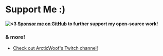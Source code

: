 # Support Me :)
**![<3](frame:gj_heartOn_001.png?scale=0.375) [Sponsor me on GitHub](https://www.github.com/sponsors/BlueWitherer/) to further support my open-source work!**

### & more!
- [Check out ArcticWoof's Twitch channel!](https://www.twitch.tv/arcticwooflive/)